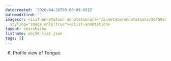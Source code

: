 ```yaml
---
datecreated: '2020-04-26T00:09:09.683Z'
datemodified: ''
imagescr: <iiif-annotation annotationurl="/annotate/annotations/26f58e3a-8752-11ea-8fa1-5254008afee6.json"
  styling="image_only:true"></iiif-annotation>
layout: searchview
listname: obj50-list.json
tags: []
---
```

6. Profile view of Tongue.